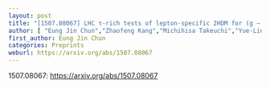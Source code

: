 ```yaml
---
layout: post
title: "[1507.08067] LHC τ-rich tests of lepton-specific 2HDM for (g − 2)$_{μ}$"
author: [ "Eung Jin Chun","Zhaofeng Kang","Michihisa Takeuchi","Yue-Lin Sming Tsai" ]
first_author: Eung Jin Chun
categories: Preprints
weburl: https://arxiv.org/abs/1507.08067
---
```


1507.08067: https://arxiv.org/abs/1507.08067
